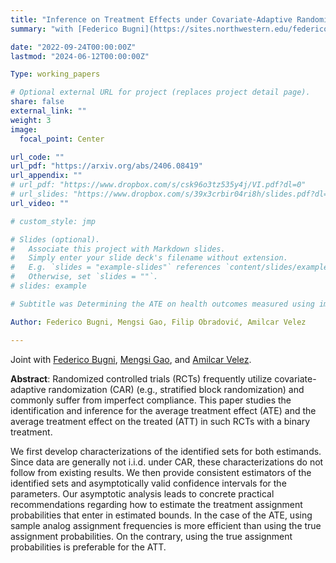 ```yaml
---
title: "Inference on Treatment Effects under Covariate-Adaptive Randomization and Imperfect Compliance"
summary: "with [Federico Bugni](https://sites.northwestern.edu/federicobugni/), [Mengsi Gao](https://sites.google.com/view/mengsi-gao/), and [Amilcar Velez](https://www.amilcarvelez.com/) (Submitted) \n\n Identification and inference in stratified randomized controlled trials with imperfect compliance."

date: "2022-09-24T00:00:00Z"
lastmod: "2024-06-12T00:00:00Z"

Type: working_papers

# Optional external URL for project (replaces project detail page).
share: false
external_link: ""
weight: 3
image:
  focal_point: Center

url_code: ""
url_pdf: "https://arxiv.org/abs/2406.08419"
url_appendix: ""
# url_pdf: "https://www.dropbox.com/s/csk96o3tz535y4j/VI.pdf?dl=0"
# url_slides: "https://www.dropbox.com/s/39x3crbir04ri8h/slides.pdf?dl=0"
url_video: ""

# custom_style: jmp

# Slides (optional).
#   Associate this project with Markdown slides.
#   Simply enter your slide deck's filename without extension.
#   E.g. `slides = "example-slides"` references `content/slides/example-slides.md`.
#   Otherwise, set `slides = ""`.
# slides: example

# Subtitle was Determining the ATE on health outcomes measured using imperfect diagnostic tests in randomized controlled trials.

Author: Federico Bugni, Mengsi Gao, Filip Obradović, Amilcar Velez 

---
```


Joint with [Federico Bugni](https://sites.northwestern.edu/federicobugni/), [Mengsi Gao](https://sites.google.com/view/mengsi-gao/), and [Amilcar Velez](https://www.amilcarvelez.com/). 

**Abstract**: Randomized controlled trials (RCTs) frequently utilize covariate-adaptive randomization (CAR) (e.g., stratified block randomization) and commonly suffer from imperfect compliance. This paper studies the identification and inference for the average treatment effect (ATE) and the average treatment effect on the treated (ATT) in such RCTs with a binary treatment.

We first develop characterizations of the identified sets for both estimands. Since data are generally not i.i.d. under CAR, these characterizations do not follow from existing results. We then provide consistent estimators of the identified sets and asymptotically valid confidence intervals for the parameters. Our asymptotic analysis leads to concrete practical recommendations regarding how to estimate the treatment assignment probabilities that enter in estimated bounds. In the case of the ATE, using sample analog assignment frequencies is more efficient than using the true assignment probabilities. On the contrary, using the true assignment probabilities is preferable for the ATT.
